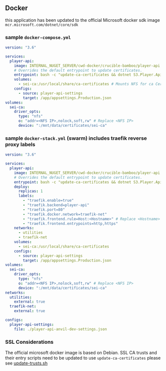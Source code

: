 ## Docker
this application has been updated to the official Microsoft docker sdk image `mcr.microsoft.com/dotnet/core/sdk` 

### sample `docker-compose.yml`

```yml
version: "3.6"

services:
  player-api:
    image: INTERNAL_NUGET_SERVER/cwd-docker/crucible-bamboo/player-api:latest
    # Overrides the default entrypoint to update certificates.
    entrypoint: bash -c "update-ca-certificates && dotnet S3.Player.Api.dll"
    volumes:
      - sei-ca:/usr/local/share/ca-certificates # Mounts NFS for ca Certificates
    configs: 
      - source: player-api-settings
        target: /app/appsettings.Production.json
volumes:
  sei-ca:
    driver_opts:
      type: "nfs"
      o: "addr=<NFS IP>,nolock,soft,rw" # Replace <NFS IP> 
      device: ":/mnt/data/certificates/sei-ca"

```

### sample `docker-stack.yml` (swarm) includes traefik reverse proxy labels
```yml
version: "3.6"

services:
  player-api:
    image: INTERNAL_NUGET_SERVER/cwd-docker/crucible-bamboo/player-api:latest
    # Overrides the default entrypoint to update certificates.
    entrypoint: bash -c "update-ca-certificates && dotnet S3.Player.Api.dll"
    deploy:
      replicas: 1
      labels:
        - "traefik.enable=true"
        - "traefik.backend=player-api"
        - "traefik.port=80"
        - "traefik.docker.network=traefik-net"
        - "traefik.frontend.rule=Host:<Hostname>" # Replace <Hostname>
        - "traefik.frontend.entrypoints=http,https"
    networks:
      - utilities
      - traefik-net
    volumes:
      - sei-ca:/usr/local/share/ca-certificates
    configs: 
      - source: player-api-settings
        target: /app/appsettings.Production.json
volumes:
  sei-ca:
    driver_opts:
      type: "nfs"
      o: "addr=<NFS IP>,nolock,soft,rw" # Replace <NFS IP>
      device: ":/mnt/data/certificates/sei-ca"
networks:
  utilities:
    external: true
  traefik-net:
    external: true

configs:
  player-api-settings:
    file: ./player-api-anvil-dev-settings.json
```

### SSL Considerations
The official microsoft docker image is based on Debian. SSL CA trusts and their entry scripts need to be updated to use `update-ca-certificates` please see [update-trusts.sh](entry.d/update-trusts.sh)

